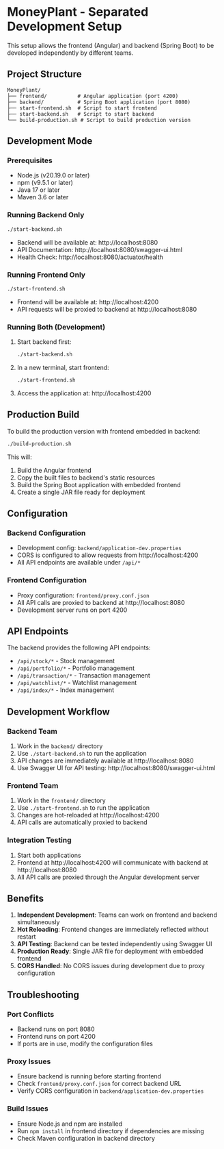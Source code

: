 # MoneyPlant - Separated Development Setup

This setup allows the frontend (Angular) and backend (Spring Boot) to be developed independently by different teams.

## Project Structure

```
MoneyPlant/
├── frontend/          # Angular application (port 4200)
├── backend/           # Spring Boot application (port 8080)
├── start-frontend.sh  # Script to start frontend
├── start-backend.sh   # Script to start backend
└── build-production.sh # Script to build production version
```

## Development Mode

### Prerequisites
- Node.js (v20.19.0 or later)
- npm (v9.5.1 or later)
- Java 17 or later
- Maven 3.6 or later

### Running Backend Only
```bash
./start-backend.sh
```
- Backend will be available at: http://localhost:8080
- API Documentation: http://localhost:8080/swagger-ui.html
- Health Check: http://localhost:8080/actuator/health

### Running Frontend Only
```bash
./start-frontend.sh
```
- Frontend will be available at: http://localhost:4200
- API requests will be proxied to backend at http://localhost:8080

### Running Both (Development)
1. Start backend first:
   ```bash
   ./start-backend.sh
   ```

2. In a new terminal, start frontend:
   ```bash
   ./start-frontend.sh
   ```

3. Access the application at: http://localhost:4200

## Production Build

To build the production version with frontend embedded in backend:

```bash
./build-production.sh
```

This will:
1. Build the Angular frontend
2. Copy the built files to backend's static resources
3. Build the Spring Boot application with embedded frontend
4. Create a single JAR file ready for deployment

## Configuration

### Backend Configuration
- Development config: `backend/application-dev.properties`
- CORS is configured to allow requests from http://localhost:4200
- All API endpoints are available under `/api/*`

### Frontend Configuration
- Proxy configuration: `frontend/proxy.conf.json`
- All API calls are proxied to backend at http://localhost:8080
- Development server runs on port 4200

## API Endpoints

The backend provides the following API endpoints:
- `/api/stock/*` - Stock management
- `/api/portfolio/*` - Portfolio management
- `/api/transaction/*` - Transaction management
- `/api/watchlist/*` - Watchlist management
- `/api/index/*` - Index management

## Development Workflow

### Backend Team
1. Work in the `backend/` directory
2. Use `./start-backend.sh` to run the application
3. API changes are immediately available at http://localhost:8080
4. Use Swagger UI for API testing: http://localhost:8080/swagger-ui.html

### Frontend Team
1. Work in the `frontend/` directory
2. Use `./start-frontend.sh` to run the application
3. Changes are hot-reloaded at http://localhost:4200
4. API calls are automatically proxied to backend

### Integration Testing
1. Start both applications
2. Frontend at http://localhost:4200 will communicate with backend at http://localhost:8080
3. All API calls are proxied through the Angular development server

## Benefits

1. **Independent Development**: Teams can work on frontend and backend simultaneously
2. **Hot Reloading**: Frontend changes are immediately reflected without restart
3. **API Testing**: Backend can be tested independently using Swagger UI
4. **Production Ready**: Single JAR file for deployment with embedded frontend
5. **CORS Handled**: No CORS issues during development due to proxy configuration

## Troubleshooting

### Port Conflicts
- Backend runs on port 8080
- Frontend runs on port 4200
- If ports are in use, modify the configuration files

### Proxy Issues
- Ensure backend is running before starting frontend
- Check `frontend/proxy.conf.json` for correct backend URL
- Verify CORS configuration in `backend/application-dev.properties`

### Build Issues
- Ensure Node.js and npm are installed
- Run `npm install` in frontend directory if dependencies are missing
- Check Maven configuration in backend directory 